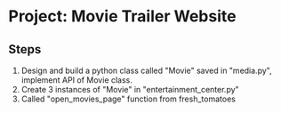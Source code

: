 # Project: Movie Trailer Website
## Steps
1. Design and build a python class called "Movie" saved in "media.py", implement API of Movie class.
2. Create 3 instances of "Movie" in "entertainment_center.py"
3. Called "open_movies_page" function from fresh_tomatoes